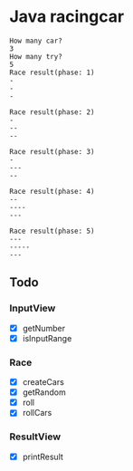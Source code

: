 # Java racingcar

```
How many car?
3
How many try?
5
Race result(phase: 1)
-
-
-

Race result(phase: 2)
-
--
--

Race result(phase: 3)
-
---
--

Race result(phase: 4)
--
----
---

Race result(phase: 5)
---
-----
---
```

## Todo

### InputView
- [x] getNumber
- [x] isInputRange

### Race

- [x] createCars
- [x] getRandom
- [x] roll
- [x] rollCars

### ResultView

- [x] printResult
